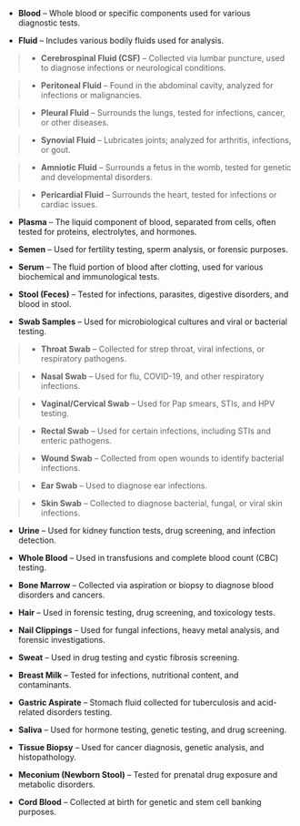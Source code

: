 * **Blood** – Whole blood or specific components used for various diagnostic tests.

* **Fluid** – Includes various bodily fluids used for analysis.

> * **Cerebrospinal Fluid (CSF)** – Collected via lumbar puncture, used to diagnose infections or neurological conditions.

> * **Peritoneal Fluid** – Found in the abdominal cavity, analyzed for infections or malignancies.

> * **Pleural Fluid** – Surrounds the lungs, tested for infections, cancer, or other diseases.

> * **Synovial Fluid** – Lubricates joints; analyzed for arthritis, infections, or gout.

> * **Amniotic Fluid** – Surrounds a fetus in the womb, tested for genetic and developmental disorders.

> * **Pericardial Fluid** – Surrounds the heart, tested for infections or cardiac issues.

* **Plasma** – The liquid component of blood, separated from cells, often tested for proteins, electrolytes, and hormones.

* **Semen** – Used for fertility testing, sperm analysis, or forensic purposes.

* **Serum** – The fluid portion of blood after clotting, used for various biochemical and immunological tests.

* **Stool (Feces)** – Tested for infections, parasites, digestive disorders, and blood in stool.

* **Swab Samples** – Used for microbiological cultures and viral or bacterial testing.

> * **Throat Swab** – Collected for strep throat, viral infections, or respiratory pathogens.

> * **Nasal Swab** – Used for flu, COVID-19, and other respiratory infections.

> * **Vaginal/Cervical Swab** – Used for Pap smears, STIs, and HPV testing.

> * **Rectal Swab** – Used for certain infections, including STIs and enteric pathogens.

> * **Wound Swab** – Collected from open wounds to identify bacterial infections.

> * **Ear Swab** – Used to diagnose ear infections.

> * **Skin Swab** – Collected to diagnose bacterial, fungal, or viral skin infections.

* **Urine** – Used for kidney function tests, drug screening, and infection detection.

* **Whole Blood** – Used in transfusions and complete blood count (CBC) testing.

* **Bone Marrow** – Collected via aspiration or biopsy to diagnose blood disorders and cancers.

* **Hair** – Used in forensic testing, drug screening, and toxicology tests.

* **Nail Clippings** – Used for fungal infections, heavy metal analysis, and forensic investigations.

* **Sweat** – Used in drug testing and cystic fibrosis screening.

* **Breast Milk** – Tested for infections, nutritional content, and contaminants.

* **Gastric Aspirate** – Stomach fluid collected for tuberculosis and acid-related disorders testing.

* **Saliva** – Used for hormone testing, genetic testing, and drug screening.

* **Tissue Biopsy** – Used for cancer diagnosis, genetic analysis, and histopathology.

* **Meconium (Newborn Stool)** – Tested for prenatal drug exposure and metabolic disorders.

* **Cord Blood** – Collected at birth for genetic and stem cell banking purposes.